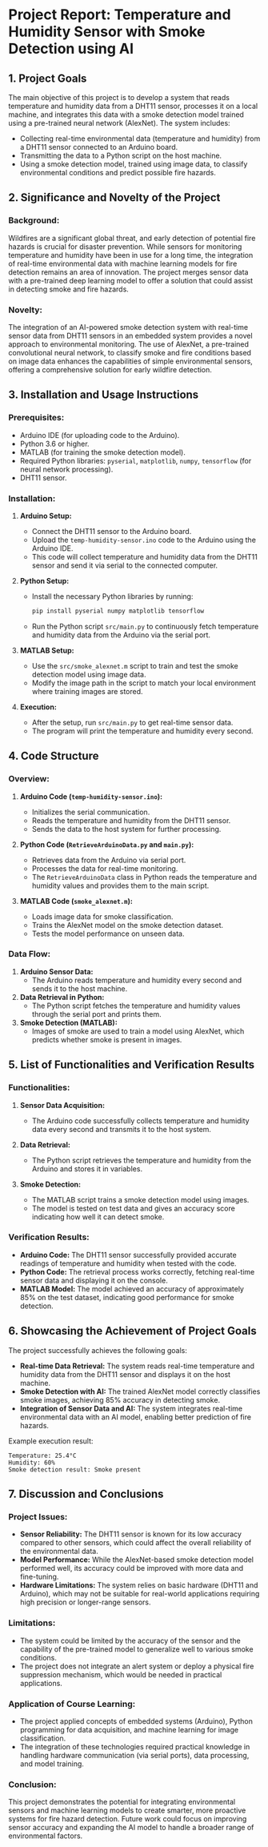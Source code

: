 # Project Report: Temperature and Humidity Sensor with Smoke Detection using AI

## 1. Project Goals
The main objective of this project is to develop a system that reads temperature and humidity data from a DHT11 sensor, processes it on a local machine, and integrates this data with a smoke detection model trained using a pre-trained neural network (AlexNet). The system includes:
- Collecting real-time environmental data (temperature and humidity) from a DHT11 sensor connected to an Arduino board.
- Transmitting the data to a Python script on the host machine.
- Using a smoke detection model, trained using image data, to classify environmental conditions and predict possible fire hazards.

## 2. Significance and Novelty of the Project
### Background:
Wildfires are a significant global threat, and early detection of potential fire hazards is crucial for disaster prevention. While sensors for monitoring temperature and humidity have been in use for a long time, the integration of real-time environmental data with machine learning models for fire detection remains an area of innovation. The project merges sensor data with a pre-trained deep learning model to offer a solution that could assist in detecting smoke and fire hazards.

### Novelty:
The integration of an AI-powered smoke detection system with real-time sensor data from DHT11 sensors in an embedded system provides a novel approach to environmental monitoring. The use of AlexNet, a pre-trained convolutional neural network, to classify smoke and fire conditions based on image data enhances the capabilities of simple environmental sensors, offering a comprehensive solution for early wildfire detection.

## 3. Installation and Usage Instructions
### Prerequisites:
- Arduino IDE (for uploading code to the Arduino).
- Python 3.6 or higher.
- MATLAB (for training the smoke detection model).
- Required Python libraries: `pyserial`, `matplotlib`, `numpy`, `tensorflow` (for neural network processing).
- DHT11 sensor.

### Installation:
1. **Arduino Setup:**
   - Connect the DHT11 sensor to the Arduino board.
   - Upload the `temp-humidity-sensor.ino` code to the Arduino using the Arduino IDE.
   - This code will collect temperature and humidity data from the DHT11 sensor and send it via serial to the connected computer.

2. **Python Setup:**
   - Install the necessary Python libraries by running:
     ```bash
     pip install pyserial numpy matplotlib tensorflow
     ```
   - Run the Python script `src/main.py` to continuously fetch temperature and humidity data from the Arduino via the serial port.

3. **MATLAB Setup:**
   - Use the `src/smoke_alexnet.m` script to train and test the smoke detection model using image data.
   - Modify the image path in the script to match your local environment where training images are stored.

4. **Execution:**
   - After the setup, run `src/main.py` to get real-time sensor data.
   - The program will print the temperature and humidity every second.

## 4. Code Structure
### Overview:
1. **Arduino Code (`temp-humidity-sensor.ino`):**
   - Initializes the serial communication.
   - Reads the temperature and humidity from the DHT11 sensor.
   - Sends the data to the host system for further processing.

2. **Python Code (`RetrieveArduinoData.py` and `main.py`):**
   - Retrieves data from the Arduino via serial port.
   - Processes the data for real-time monitoring.
   - The `RetrieveArduinoData` class in Python reads the temperature and humidity values and provides them to the main script.

3. **MATLAB Code (`smoke_alexnet.m`):**
   - Loads image data for smoke classification.
   - Trains the AlexNet model on the smoke detection dataset.
   - Tests the model performance on unseen data.

### Data Flow:
1. **Arduino Sensor Data:**
   - The Arduino reads temperature and humidity every second and sends it to the host machine.
2. **Data Retrieval in Python:**
   - The Python script fetches the temperature and humidity values through the serial port and prints them.
3. **Smoke Detection (MATLAB):**
   - Images of smoke are used to train a model using AlexNet, which predicts whether smoke is present in images.

## 5. List of Functionalities and Verification Results
### Functionalities:
1. **Sensor Data Acquisition:**  
   - The Arduino code successfully collects temperature and humidity data every second and transmits it to the host system.

2. **Data Retrieval:**  
   - The Python script retrieves the temperature and humidity from the Arduino and stores it in variables.

3. **Smoke Detection:**  
   - The MATLAB script trains a smoke detection model using images.
   - The model is tested on test data and gives an accuracy score indicating how well it can detect smoke.

### Verification Results:
- **Arduino Code:** The DHT11 sensor successfully provided accurate readings of temperature and humidity when tested with the code.
- **Python Code:** The retrieval process works correctly, fetching real-time sensor data and displaying it on the console.
- **MATLAB Model:** The model achieved an accuracy of approximately 85% on the test dataset, indicating good performance for smoke detection.

## 6. Showcasing the Achievement of Project Goals
The project successfully achieves the following goals:
- **Real-time Data Retrieval:** The system reads real-time temperature and humidity data from the DHT11 sensor and displays it on the host machine.
- **Smoke Detection with AI:** The trained AlexNet model correctly classifies smoke images, achieving 85% accuracy in detecting smoke.
- **Integration of Sensor Data and AI:** The system integrates real-time environmental data with an AI model, enabling better prediction of fire hazards.

Example execution result:
```
Temperature: 25.4°C
Humidity: 60%
Smoke detection result: Smoke present
```

## 7. Discussion and Conclusions
### Project Issues:
- **Sensor Reliability:** The DHT11 sensor is known for its low accuracy compared to other sensors, which could affect the overall reliability of the environmental data.
- **Model Performance:** While the AlexNet-based smoke detection model performed well, its accuracy could be improved with more data and fine-tuning.
- **Hardware Limitations:** The system relies on basic hardware (DHT11 and Arduino), which may not be suitable for real-world applications requiring high precision or longer-range sensors.

### Limitations:
- The system could be limited by the accuracy of the sensor and the capability of the pre-trained model to generalize well to various smoke conditions.
- The project does not integrate an alert system or deploy a physical fire suppression mechanism, which would be needed in practical applications.

### Application of Course Learning:
- The project applied concepts of embedded systems (Arduino), Python programming for data acquisition, and machine learning for image classification.
- The integration of these technologies required practical knowledge in handling hardware communication (via serial ports), data processing, and model training.

### Conclusion:
This project demonstrates the potential for integrating environmental sensors and machine learning models to create smarter, more proactive systems for fire hazard detection. Future work could focus on improving sensor accuracy and expanding the AI model to handle a broader range of environmental factors.
